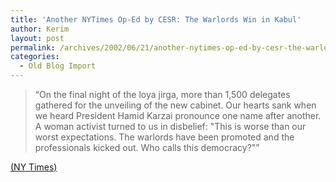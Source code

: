 ```yaml
---
title: 'Another NYTimes Op-Ed by CESR: The Warlords Win in Kabul'
author: Kerim
layout: post
permalink: /archives/2002/06/21/another-nytimes-op-ed-by-cesr-the-warlords-win-in-kabul/
categories:
  - Old Blog Import
---
```


>   &#8220;On the final night of the loya jirga, more than 1,500 delegates gathered for the unveiling of the new cabinet. Our hearts sank when we heard President Hamid Karzai pronounce one name after another. A woman activist turned to us in disbelief: "This is worse than our worst expectations. The warlords have been promoted and the professionals kicked out. Who calls this democracy?"&#8221;


<a href="http://www.nytimes.com/2002/06/21/opinion/21NIAZ.html" onclick="_gaq.push(['_trackEvent', 'outbound-article', 'http://www.nytimes.com/2002/06/21/opinion/21NIAZ.html', '(NY Times)']);" >(NY Times)</a>

